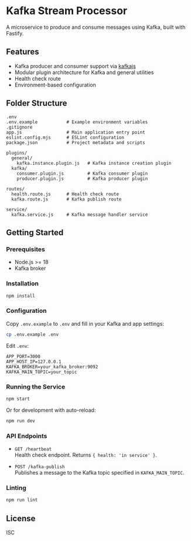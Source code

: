 # Kafka Stream Processor

A microservice to produce and consume messages using Kafka, built with Fastify.

## Features

- Kafka producer and consumer support via [kafkajs](https://www.npmjs.com/package/kafkajs)
- Modular plugin architecture for Kafka and general utilities
- Health check route
- Environment-based configuration

## Folder Structure

```
.env
.env.example           # Example environment variables
.gitignore
app.js                 # Main application entry point
eslint.config.mjs      # ESLint configuration
package.json           # Project metadata and scripts

plugins/
  general/
    kafka.instance.plugin.js   # Kafka instance creation plugin
  kafka/
    consumer.plugin.js         # Kafka consumer plugin
    producer.plugin.js         # Kafka producer plugin

routes/
  health.route.js      # Health check route
  kafka.route.js       # Kafka publish route

service/
  kafka.service.js     # Kafka message handler service
```

## Getting Started

### Prerequisites

- Node.js >= 18
- Kafka broker

### Installation

```sh
npm install
```

### Configuration

Copy `.env.example` to `.env` and fill in your Kafka and app settings:

```sh
cp .env.example .env
```

Edit `.env`:

```
APP_PORT=3000
APP_HOST_IP=127.0.0.1
KAFKA_BROKER=your_kafka_broker:9092
KAFKA_MAIN_TOPIC=your_topic
```

### Running the Service

```sh
npm start
```

Or for development with auto-reload:

```sh
npm run dev
```

### API Endpoints

- `GET /heartbeat`  
  Health check endpoint. Returns `{ health: 'in service' }`.

- `POST /kafka-publish`  
  Publishes a message to the Kafka topic specified in `KAFKA_MAIN_TOPIC`.

### Linting

```sh
npm run lint
```

## License

ISC